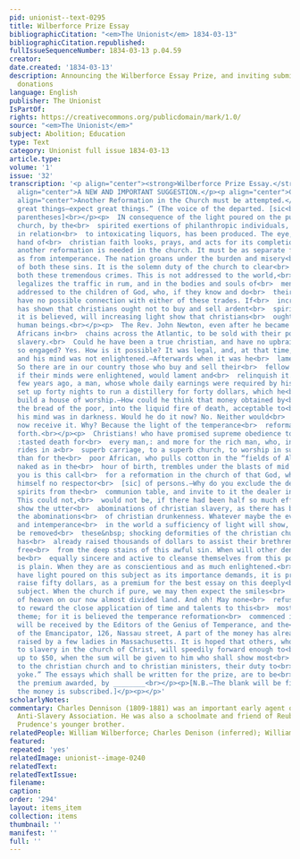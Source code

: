 ```yaml
---
pid: unionist--text-0295
title: Wilberforce Prize Essay
bibliographicCitation: "<em>The Unionist</em> 1834-03-13"
bibliographicCitation.republished: 
fullIssueSequenceNumber: 1834-03-13 p.04.59
creator: 
date.created: '1834-03-13'
description: Announcing the Wilberforce Essay Prize, and inviting submissions and
  donations
language: English
publisher: The Unionist
IsPartOf: 
rights: https://creativecommons.org/publicdomain/mark/1.0/
source: "<em>The Unionist</em>"
subject: Abolition; Education
type: Text
category: Unionist full issue 1834-03-13
article.type: 
volume: '1'
issue: '32'
transcription: '<p align="center"><strong>Wilberforce Prize Essay.</strong></p><p
  align="center">A NEW AND IMPORTANT SUGGESTION.</p><p align="center">CHRISTIAN SLAVERY.</p><p
  align="center">Another Reformation in the Church must be attempted.</p><p align="center">  “Attempt
  great things—expect great things.” (The voice of the departed. [sic<br>  no close
  parentheses]<br></p><p>  IN consequence of the light poured on the public, and the
  church, by the<br>  spirited exertions of philanthropic individuals, a great change,
  in relation<br>  to intoxicating liquors, has been produced. The eye, heart, and
  hand of<br>  christian faith looks, prays, and acts for its completion.<br></p><p>  But
  another reformation is needed in the church. It must be as separate from<br>  slavery,
  as from intemperance. The nation groans under the burden and misery<br>  and guilt
  of both these sins. It is the solemn duty of the church to clear<br>  itself from
  both these tremendous crimes. This is not addressed to the world,<br>  for the world
  legalizes the traffic in rum, and in the bodies and souls of<br>  men. But it is
  addressed to the children of God, who, if they know and do<br>  their duty, can
  have no possible connection with either of these trades. If<br>  increasing light
  has shown that christians ought not to buy and sell ardent<br>  spirits, much more
  it is believed, will increasing light show that christians<br>  ought not to buy
  human beings.<br></p><p>  The Rev. John Newton, even after he became pious, transported
  Africans in<br>  chains across the Atlantic, to be sold with their posterity into
  slavery.<br>  Could he have been a true christian, and have no upbraidings of conscience<br>  while
  so engaged? Yes. How is it possible? It was legal, and, at that time,<br>  honorable,
  and his mind was not enlightened.—Afterwards when it was he<br>  lamented his error.
  So there are in our country those who buy and sell their<br>  fellow beings, who,
  if their minds were enlightened, would lament and<br>  relinquish it.<br></p><p>  A
  few years ago, a man, whose whole daily earnings were required by his<br>  family,
  set up forty nights to run a distillery for forty dollars, which he<br>  gave to
  build a house of worship.—How could he think that money obtained by<br>  changing
  the bread of the poor, into the liquid fire of death, acceptable to<br>  God? Because
  his mind was in darkness. Would he do it now? No. Neither would<br>  the church
  now receive it. Why? Because the light of the temperance<br>  reformation has burst
  forth.<br></p><p>  Christians! who have promised supreme obedience to Him, that
  :tasted death for<br>  every man,: and more for the rich man, who, in a superb dress,
  rides in a<br>  superb carriage, to a superb church, to worship in superb style,
  than for the<br>  poor African, who pulls cotton in the “fields of Alabama, and
  naked as in the<br>  hour of birth, trembles under the blasts of mid winter”—on
  you is this call<br>  for a reformation in the church of that God, who declares
  himself no respector<br>  [sic] of persons.—Why do you exclude the dealer in ardent
  spirits from the<br>  communion table, and invite to it the dealer in human flesh?
  This could not,<br>  would not be, if there had been half so much effort made to
  show the utter<br>  abominations of christian slavery, as there has been to show
  the abominations<br>  of christian drunkenness. Whatever maybe the event of slavery
  and intemperance<br>  in the world a sufficiency of light will show, and cause to
  be removed<br>  these&nbsp; shocking deformities of the christian church. One denomination
  has<br>  already raised thousands of dollars to assist their brethren in becoming
  free<br>  from the deep stains of this awful sin. When will other denominations
  be<br>  equally sincere and active to cleanse themselves from this pollution? The<br>  answer
  is plain. When they are as conscientious and as much enlightened.<br></p><p>  To
  have light poured on this subject as its importance demands, it is proposed<br>  to
  raise fifty dollars, as a premium for the best essay on this deeply<br>  interesting
  subject. When the church if pure, we may then expect the smiles<br>  and approbation
  of heaven on our now almost divided land. And oh! May none<br>  refuse their mite
  to reward the close application of time and talents to this<br>  most vitally important
  theme; for it is believed the temperance reformation<br>  commenced in this way.<br></p><p>  Donations
  will be received by the Editors of the Genius of Temperance, and the<br>  Editor
  of the Emancipator, 126, Nassau street, A part of the money has already<br>  been
  raised by a few ladies in Massachusetts. It is hoped that others, who are<br>  opposed
  to slavery in the church of Christ, will speedily forward enough to<br>  make it
  up to $50, when the sum will be given to him who shall show most<br>  conclusively
  to the christian church and to christian ministers, their duty to<br>  “Break every
  yoke.” The essays which shall be written for the prize, are to be<br>  judged, and
  the premium awarded, by ________<br></p><p>[N.B.—The blank will be filled, when
  the money is subscribed.]</p><p></p>'
scholarlyNotes: 
commentary: Charles Dennison (1809-1881) was an important early agent of the American
  Anti-Slavery Association. He was also a schoolmate and friend of Reuben Crandall,
  Prudence's younger brother.
relatedPeople: William Wilberforce; Charles Denison (inferred); William Goodell (inferred)
featured: 
repeated: 'yes'
relatedImage: unionist--image-0240
relatedText: 
relatedTextIssue: 
filename: 
caption: 
order: '294'
layout: items_item
collection: items
thumbnail: ''
manifest: ''
full: ''
---
```

